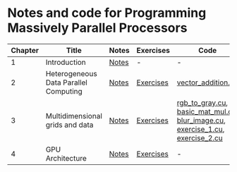 # Notes and code for Programming Massively Parallel Processors

| Chapter | Title | Notes | Exercises | Code |
| --- | --- | --- | --- | --- |
| 1 | Introduction | [Notes](1_Introduction/notes.md) | - | - |
| 2 | Heterogeneous Data Parallel Computing | [Notes](2_Heterogenous_data_parallel_computing/notes_exercises.md) | [Exercises](2_Heterogenous_data_parallel_computing/exercises.md) | [vector_addition.cu](2_Heterogenous_data_parallel_computing/code/vector_addition.cu) |
| 3 | Multidimensional grids and data | [Notes](3_Multidimensional_grids_and_data/notes.md) | [Exercises](3_Multidimensional_grids_and_data/exercises.md) | [rgb_to_gray.cu](3_Multidimensional_grids_and_data/code/rgb_to_gray.cu), [basic_mat_mul.cu](3_Multidimensional_grids_and_data/code/basic_mat_mul.cu), [blur_image.cu](3_Multidimensional_grids_and_data/code/blur_image.cu), [exercise_1.cu](3_Multidimensional_grids_and_data/code/exercise_1.cu), [exercise_2.cu](3_Multidimensional_grids_and_data/code/exercise_2.cu)|
| 4 | GPU Architecture | [Notes](4_GPU_Architecture/notes.md) | [Exercises](4_GPU_Architecture/exercises.md) | - |